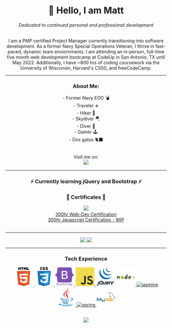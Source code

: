 <div align="center">

<h1>👋 Hello, I am Matt</h1>
<h6>Dedicated to continued personal and professional development</h6>

I am a PMP certified Project Manager currently transitioning into software development. As a former Navy Special Operations Veteran, I thrive in fast-paced, dynamic team enviornments. I am attending an in-person, full-time five month web development bootcamp at CodeUp in San Antonio, TX until May 2022. Additionally, I have ~800 hrs of coding coursework via the University of Wisconsin, Harvard's CS50, and freeCodeCamp. <hr>
<h3>About Me:</h3>
 - Former Navy EOD  💣 <br>
 - Traveler  ✈️ <br>
 - Hiker  🥾<br>
 - Skydiver  🪂<br>
 - Diver  🤿<br>
 - Gamer  🕹<br>
 - Dos gatos  🐈‍⬛<br><br>

Visit me on:<br>
<a href="http://www.linkedin.com/in/Lewis-Matt"><img src="https://img.shields.io/badge/linkedin-%230077B5.svg?&style=for-the-badge&logo=linkedin&logoColor=white"></a><br>
<hr>
 
<h3>⚡ Currently learning jQuery and Bootstrap ⚡</h3>
 
<h3>🚀 Certificates 🚀</h3>
 
<img height="100em" src="https://user-images.githubusercontent.com/29003130/135118588-8ee4ad5d-2419-4324-8bcc-85fe1ac2653d.png"/> <br>
[300hr Web-Dev Certification](https://www.freecodecamp.org/certification/misterlewis/responsive-web-design) <br>
[300hr Javascript Certification - WIP](https://www.freecodecamp.org/certification/misterlewis/responsive-web-design) <br>
<br>

<hr>
 <img height="170em" src="https://github-readme-stats.vercel.app/api/top-langs/?username=Lewis-Matt&layout=compact&theme=tokyonight&langs_count=8" />
<img height="170em"src="https://github-readme-stats.vercel.app/api?username=Lewis-Matt&show_icons=true&count_private=true&include_all_commits=true&theme=tokyonight" />
<br><hr>

<h3>Tech Experience</h3>
<p> <a href="https://www.w3.org/html/" target="_blank" rel="noreferrer"> <img src="https://raw.githubusercontent.com/devicons/devicon/master/icons/html5/html5-original-wordmark.svg" alt="html5" width="60" height="60"/> </a> <a href="https://www.w3schools.com/css/" target="_blank" rel="noreferrer"> <img src="https://raw.githubusercontent.com/devicons/devicon/master/icons/css3/css3-original-wordmark.svg" alt="css3" width="60" height="60"/> </a> <a href="https://getbootstrap.com" target="_blank" rel="noreferrer"> <img src="https://raw.githubusercontent.com/devicons/devicon/master/icons/bootstrap/bootstrap-plain-wordmark.svg" alt="bootstrap" width="60" height="60"/> </a><a href="https://developer.mozilla.org/en-US/docs/Web/JavaScript" target="_blank" rel="noreferrer"> <img src="https://raw.githubusercontent.com/devicons/devicon/master/icons/javascript/javascript-original.svg" alt="javascript" width="60" height="60"/> <a href="https://www.jquery.com/" target="_blank" rel="noreferrer"> <img src="https://raw.githubusercontent.com/devicons/devicon/master/icons/jquery/jquery-original-wordmark.svg" alt="jquery" width="60" height="60"/></a> <a href="https://nodejs.org" target="_blank" rel="noreferrer"> <img src="https://raw.githubusercontent.com/devicons/devicon/master/icons/nodejs/nodejs-original-wordmark.svg" alt="nodejs" width="60" height="60"/> </a> </a> <a href="https://jasmine.github.io/" target="_blank" rel="noreferrer"> <img src="https://www.vectorlogo.zone/logos/jasmine/jasmine-icon.svg" alt="jasmine" width="60" height="60"/> </a> <a href="https://www.java.com" target="_blank" rel="noreferrer"> <img src="https://raw.githubusercontent.com/devicons/devicon/master/icons/java/java-original.svg" alt="java" width="60" height="60"/> </a> <a href="https://spring.io/" target="_blank" rel="noreferrer"> <img src="https://www.vectorlogo.zone/logos/springio/springio-icon.svg" alt="spring" width="60" height="60"/> </a> <a href="https://www.mysql.com/" target="_blank" rel="noreferrer"> <img src="https://raw.githubusercontent.com/devicons/devicon/master/icons/mysql/mysql-original-wordmark.svg" alt="mysql" width="60" height="60"/></a></p><br>

<img height="25em" src="https://komarev.com/ghpvc/?username=Lewis-Matt" />

</div>

